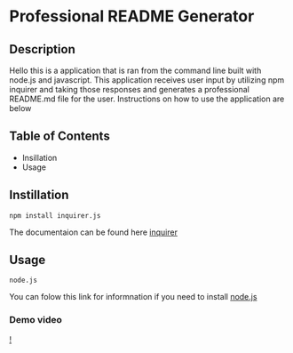 # Professional README Generator 

## Description
Hello this is a application that is ran from the command line built with node.js and javascript. This application receives user input by utilizing npm inquirer and taking those responses and generates a professional README.md file for the user. Instructions on how to use the application are below

## Table of Contents
* Insillation
* Usage

## Instillation 
    npm install inquirer.js
The documentaion can be found here [inquirer](https://www.npmjs.com/package/inquirer)

## Usage
    node.js
You can folow this link for informnation if you need to install [node.js](https://nodejs.org/)
    
### Demo video 


[!](https://drive.google.com/file/d/1W1UYwXQBOr037rAHLEoHCn5ncgRxsfyx/preview)

